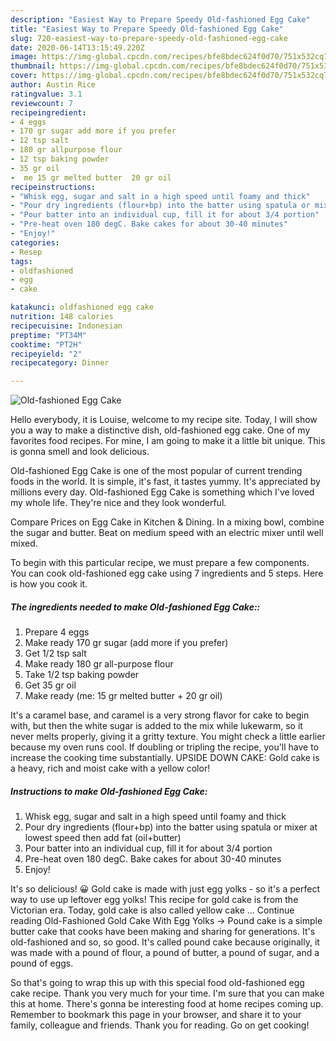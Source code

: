 ```yaml
---
description: "Easiest Way to Prepare Speedy Old-fashioned Egg Cake"
title: "Easiest Way to Prepare Speedy Old-fashioned Egg Cake"
slug: 720-easiest-way-to-prepare-speedy-old-fashioned-egg-cake
date: 2020-06-14T13:15:49.220Z
image: https://img-global.cpcdn.com/recipes/bfe8bdec624f0d70/751x532cq70/old-fashioned-egg-cake-recipe-main-photo.jpg
thumbnail: https://img-global.cpcdn.com/recipes/bfe8bdec624f0d70/751x532cq70/old-fashioned-egg-cake-recipe-main-photo.jpg
cover: https://img-global.cpcdn.com/recipes/bfe8bdec624f0d70/751x532cq70/old-fashioned-egg-cake-recipe-main-photo.jpg
author: Austin Rice
ratingvalue: 3.1
reviewcount: 7
recipeingredient:
- 4 eggs
- 170 gr sugar add more if you prefer
- 12 tsp salt
- 180 gr allpurpose flour
- 12 tsp baking powder
- 35 gr oil
-  me 15 gr melted butter  20 gr oil
recipeinstructions:
- "Whisk egg, sugar and salt in a high speed until foamy and thick"
- "Pour dry ingredients (flour+bp) into the batter using spatula or mixer at lowest speed then add fat (oil+butter)"
- "Pour batter into an individual cup, fill it for about 3/4 portion"
- "Pre-heat oven 180 degC. Bake cakes for about 30-40 minutes"
- "Enjoy!"
categories:
- Resep
tags:
- oldfashioned
- egg
- cake

katakunci: oldfashioned egg cake
nutrition: 148 calories
recipecuisine: Indonesian
preptime: "PT34M"
cooktime: "PT2H"
recipeyield: "2"
recipecategory: Dinner

---
```



![Old-fashioned Egg Cake](https://img-global.cpcdn.com/recipes/bfe8bdec624f0d70/751x532cq70/old-fashioned-egg-cake-recipe-main-photo.jpg)

Hello everybody, it is Louise, welcome to my recipe site. Today, I will show you a way to make a distinctive dish, old-fashioned egg cake. One of my favorites food recipes. For mine, I am going to make it a little bit unique. This is gonna smell and look delicious.

Old-fashioned Egg Cake is one of the most popular of current trending foods in the world. It is simple, it's fast, it tastes yummy. It's appreciated by millions every day. Old-fashioned Egg Cake is something which I've loved my whole life. They're nice and they look wonderful.

Compare Prices on Egg Cake in Kitchen &amp; Dining. In a mixing bowl, combine the sugar and butter. Beat on medium speed with an electric mixer until well mixed.


To begin with this particular recipe, we must prepare a few components. You can cook old-fashioned egg cake using 7 ingredients and 5 steps. Here is how you cook it.

##### The ingredients needed to make Old-fashioned Egg Cake::

1. Prepare 4 eggs
1. Make ready 170 gr sugar (add more if you prefer)
1. Get 1/2 tsp salt
1. Make ready 180 gr all-purpose flour
1. Take 1/2 tsp baking powder
1. Get 35 gr oil
1. Make ready  (me: 15 gr melted butter + 20 gr oil)


It&#39;s a caramel base, and caramel is a very strong flavor for cake to begin with, but then the white sugar is added to the mix while lukewarm, so it never melts properly, giving it a gritty texture. You might check a little earlier because my oven runs cool. If doubling or tripling the recipe, you&#39;ll have to increase the cooking time substantially. UPSIDE DOWN CAKE: Gold cake is a heavy, rich and moist cake with a yellow color! 

##### Instructions to make Old-fashioned Egg Cake:

1. Whisk egg, sugar and salt in a high speed until foamy and thick
1. Pour dry ingredients (flour+bp) into the batter using spatula or mixer at lowest speed then add fat (oil+butter)
1. Pour batter into an individual cup, fill it for about 3/4 portion
1. Pre-heat oven 180 degC. Bake cakes for about 30-40 minutes
1. Enjoy!


It&#39;s so delicious! 😀 Gold cake is made with just egg yolks - so it&#39;s a perfect way to use up leftover egg yolks! This recipe for gold cake is from the Victorian era. Today, gold cake is also called yellow cake … Continue reading Old-Fashioned Gold Cake With Egg Yolks → Pound cake is a simple butter cake that cooks have been making and sharing for generations. It&#39;s old-fashioned and so, so good. It&#39;s called pound cake because originally, it was made with a pound of flour, a pound of butter, a pound of sugar, and a pound of eggs. 

So that's going to wrap this up with this special food old-fashioned egg cake recipe. Thank you very much for your time. I'm sure that you can make this at home. There's gonna be interesting food at home recipes coming up. Remember to bookmark this page in your browser, and share it to your family, colleague and friends. Thank you for reading. Go on get cooking!
